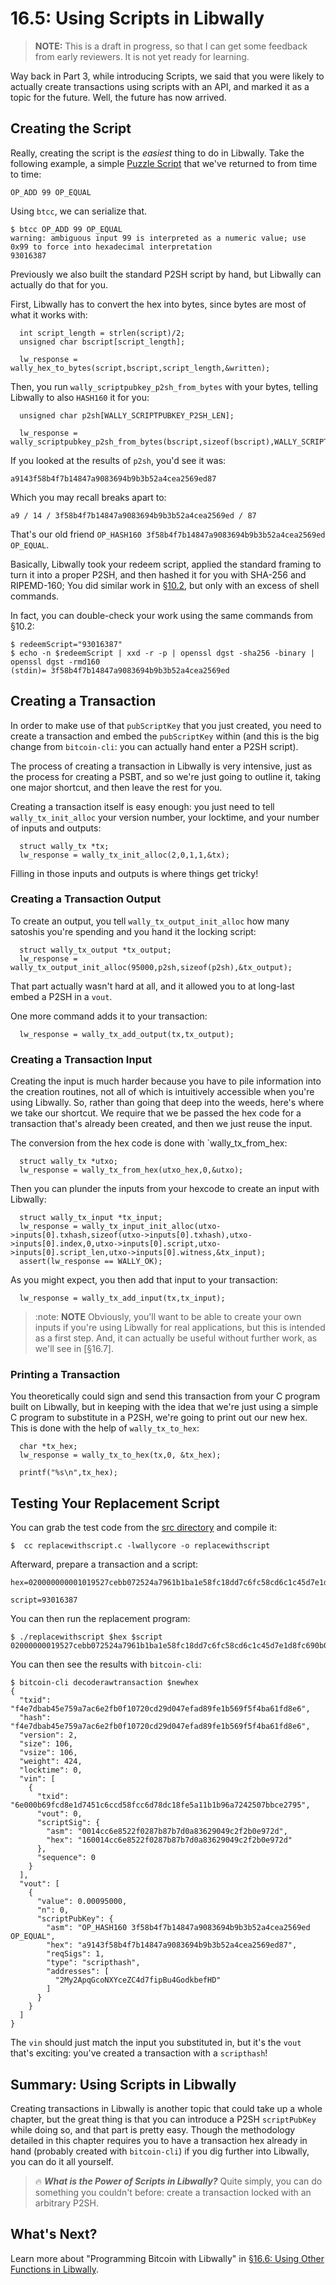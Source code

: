 # 16.5: Using Scripts in Libwally

> **NOTE:** This is a draft in progress, so that I can get some feedback from early reviewers. It is not yet ready for learning.

Way back in Part 3, while introducing Scripts, we said that you were likely to actually create transactions using scripts with an API, and marked it as a topic for the future. Well, the future has now arrived.

## Creating the Script

Really, creating the script is the _easiest_ thing to do in Libwally. Take the following example, a simple [Puzzle Script](/13_1_Writing_Puzzle_Scripts.md) that we've returned to from time to time:
```
OP_ADD 99 OP_EQUAL
```
Using `btcc`, we can serialize that. 
```
$ btcc OP_ADD 99 OP_EQUAL
warning: ambiguous input 99 is interpreted as a numeric value; use 0x99 to force into hexadecimal interpretation
93016387
```
Previously we also built the standard P2SH script by hand, but Libwally can actually do that for you.

First, Libwally has to convert the hex into bytes, since bytes are most of what it works with:
```
  int script_length = strlen(script)/2;
  unsigned char bscript[script_length];
    
  lw_response = wally_hex_to_bytes(script,bscript,script_length,&written);
```
Then, you run `wally_scriptpubkey_p2sh_from_bytes` with your bytes, telling Libwally to also `HASH160` it for you:
```
  unsigned char p2sh[WALLY_SCRIPTPUBKEY_P2SH_LEN];
  			  
  lw_response = wally_scriptpubkey_p2sh_from_bytes(bscript,sizeof(bscript),WALLY_SCRIPT_HASH160,p2sh,WALLY_SCRIPTPUBKEY_P2SH_LEN,&written);
```
If you looked at the results of `p2sh`, you'd see it was:
```
a9143f58b4f7b14847a9083694b9b3b52a4cea2569ed87
```
Which you may recall breaks apart to:
```
a9 / 14 / 3f58b4f7b14847a9083694b9b3b52a4cea2569ed / 87
```
That's our old friend `OP_HASH160 3f58b4f7b14847a9083694b9b3b52a4cea2569ed OP_EQUAL`.

Basically, Libwally took your redeem script, applied the standard framing to turn it into a proper P2SH, and then hashed it for you with SHA-256 and RIPEMD-160; You did similar work in [§10.2](10_2_Building_the_Structure_of_P2SH.md), but only with an excess of shell commands.

In fact, you can double-check your work using the same commands from §10.2:
```
$ redeemScript="93016387"
$ echo -n $redeemScript | xxd -r -p | openssl dgst -sha256 -binary | openssl dgst -rmd160
(stdin)= 3f58b4f7b14847a9083694b9b3b52a4cea2569ed
```

## Creating a Transaction

In order to make use of that `pubScriptKey` that you just created, you need to create a transaction and embed the `pubScriptKey` within (and this is the big change from `bitcoin-cli`: you can actually hand enter a P2SH script).

The process of creating a transaction in Libwally is very intensive, just as the process for creating a PSBT, and so we're just going to outline it, taking one major shortcut, and then leave the rest for you.

Creating a transaction itself is easy enough: you just need to tell `wally_tx_init_alloc` your version number, your locktime, and your number of inputs and outputs:
```
  struct wally_tx *tx;
  lw_response = wally_tx_init_alloc(2,0,1,1,&tx);
```

Filling in those inputs and outputs is where things get tricky!

### Creating a Transaction Output

To create an output, you tell `wally_tx_output_init_alloc` how many satoshis you're spending and you hand it the locking script:
```
  struct wally_tx_output *tx_output;
  lw_response = wally_tx_output_init_alloc(95000,p2sh,sizeof(p2sh),&tx_output);
```
That part actually wasn't hard at all, and it allowed you to at long-last embed a P2SH in a `vout`.

One more command adds it to your transaction:
```
  lw_response = wally_tx_add_output(tx,tx_output);
```

### Creating a Transaction Input

Creating the input is much harder because you have to pile information into the creation routines, not all of which is intuitively accessible when you're using Libwally. So, rather than going that deep into the weeds, here's where we take our shortcut. We require that we be passed the hex code for a transaction that's already been created, and then we just reuse the input.

The conversion from the hex code is done with `wally_tx_from_hex:
```
  struct wally_tx *utxo;
  lw_response = wally_tx_from_hex(utxo_hex,0,&utxo);
```
Then you can plunder the inputs from your hexcode to create an input with Libwally:
```
  struct wally_tx_input *tx_input;
  lw_response = wally_tx_input_init_alloc(utxo->inputs[0].txhash,sizeof(utxo->inputs[0].txhash),utxo->inputs[0].index,0,utxo->inputs[0].script,utxo->inputs[0].script_len,utxo->inputs[0].witness,&tx_input);
  assert(lw_response == WALLY_OK);						
```
As you might expect, you then add that input to your transaction:
```
  lw_response = wally_tx_add_input(tx,tx_input);
```

> :note: **NOTE** Obviously, you'll want to be able to create your own inputs if you're using Libwally for real applications, but this is intended as a first step. And, it can actually be useful without further work, as we'll see in [§16.7].

### Printing a Transaction

You theoretically could sign and send this transaction from your C program built on Libwally, but in keeping with the idea that we're just using a simple C program to substitute in a P2SH, we're going to print out our new hex. This is done with the help of `wally_tx_to_hex`:
```
  char *tx_hex;
  lw_response = wally_tx_to_hex(tx,0, &tx_hex);

  printf("%s\n",tx_hex);
```
## Testing Your Replacement Script

You can grab the test code from the [src directory](src/16_5_replacewithscript.c) and compile it:
```
$  cc replacewithscript.c -lwallycore -o replacewithscript
```
Afterward, prepare a transaction and a script:
```
hex=020000000001019527cebb072524a7961b1ba1e58fc18dd7c6fc58cd6c1c45d7e1d8fc690b006e0000000017160014cc6e8522f0287b87b7d0a83629049c2f2b0e972dfeffffff026f8460000000000017a914ba421212a629a840492acb2324b497ab95da7d1e87306f0100000000001976a914a2a68c5f9b8e25fdd1213c38d952ab2be2e271be88ac02463043021f757054fa61cfb75b64b17230b041b6d73f25ff9c018457cf95c9490d173fb4022075970f786f24502290e8a5ed0f0a85a9a6776d3730287935fb23aa817791c01701210293fef93f52e6ce8be581db62229baf116714fcb24419042ffccc762acc958294e6921b00

script=93016387
```
You can then run the replacement program:
```
$ ./replacewithscript $hex $script
02000000019527cebb072524a7961b1ba1e58fc18dd7c6fc58cd6c1c45d7e1d8fc690b006e0000000017160014cc6e8522f0287b87b7d0a83629049c2f2b0e972d0000000001187301000000000017a9143f58b4f7b14847a9083694b9b3b52a4cea2569ed8700000000
```
You can then see the results with `bitcoin-cli`:
```
$ bitcoin-cli decoderawtransaction $newhex
{
  "txid": "f4e7dbab45e759a7ac6e2fb0f10720cd29d047efad89fe1b569f5f4ba61fd8e6",
  "hash": "f4e7dbab45e759a7ac6e2fb0f10720cd29d047efad89fe1b569f5f4ba61fd8e6",
  "version": 2,
  "size": 106,
  "vsize": 106,
  "weight": 424,
  "locktime": 0,
  "vin": [
    {
      "txid": "6e000b69fcd8e1d7451c6ccd58fcc6d78dc18fe5a11b1b96a7242507bbce2795",
      "vout": 0,
      "scriptSig": {
        "asm": "0014cc6e8522f0287b87b7d0a83629049c2f2b0e972d",
        "hex": "160014cc6e8522f0287b87b7d0a83629049c2f2b0e972d"
      },
      "sequence": 0
    }
  ],
  "vout": [
    {
      "value": 0.00095000,
      "n": 0,
      "scriptPubKey": {
        "asm": "OP_HASH160 3f58b4f7b14847a9083694b9b3b52a4cea2569ed OP_EQUAL",
        "hex": "a9143f58b4f7b14847a9083694b9b3b52a4cea2569ed87",
        "reqSigs": 1,
        "type": "scripthash",
        "addresses": [
          "2My2ApqGcoNXYceZC4d7fipBu4GodkbefHD"
        ]
      }
    }
  ]
}
```
The `vin` should just match the input you substituted in, but it's the `vout` that's exciting: you've created a transaction with a `scripthash`!

## Summary: Using Scripts in Libwally

Creating transactions in Libwally is another topic that could take up a whole chapter, but the great thing is that you can introduce a P2SH `scriptPubKey` while doing so, and that part is pretty easy. Though the methodology detailed in this chapter requires you to have a transaction hex already in hand (probably created with `bitcoin-cli`) if you dig further into Libwally, you can do it all yourself.

> :fire: ***What is the Power of Scripts in Libwally?*** Quite simply, you can do something you couldn't before: create a transaction locked with an arbitrary P2SH.

## What's Next?

Learn more about "Programming Bitcoin with Libwally" in [§16.6: Using Other Functions in Libwally](16_6_Using_Other_Functions_in_Libwally.md).  
